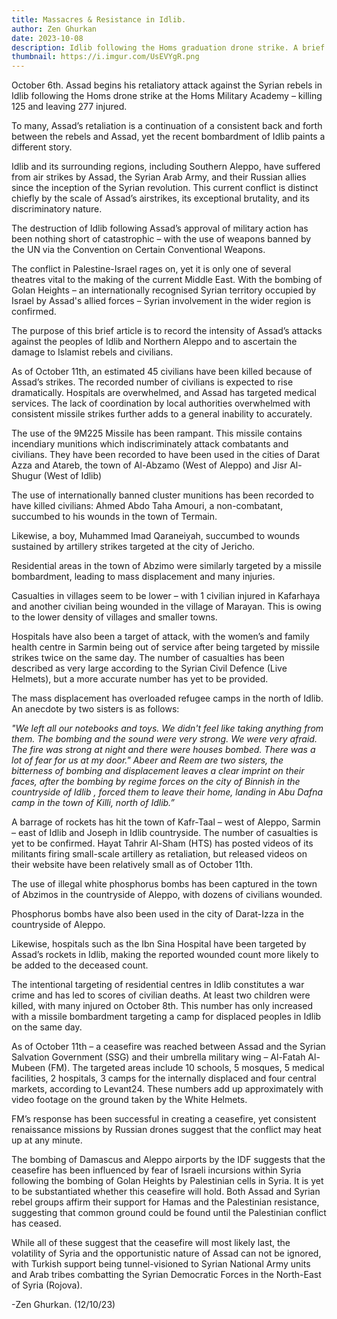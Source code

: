 ```yaml
---
title: Massacres & Resistance in Idlib.
author: Zen Ghurkan
date: 2023-10-08
description: Idlib following the Homs graduation drone strike. A brief timeline of Assad's discriminatory campaign against the people of Idlib and the Syrian resistance.
thumbnail: https://i.imgur.com/UsEVYgR.png
---
```


October 6th. Assad begins his retaliatory attack against the Syrian rebels in Idlib following the Homs drone strike at the Homs Military Academy – killing 125 and leaving 277 injured.

To many, Assad’s retaliation is a continuation of a consistent back and forth between the rebels and Assad, yet the recent bombardment of Idlib paints a different story.

Idlib and its surrounding regions, including Southern Aleppo, have suffered from air strikes by Assad, the Syrian Arab Army, and their Russian allies since the inception of the Syrian revolution. This current conflict is distinct chiefly by the scale of Assad’s airstrikes, its exceptional brutality, and its discriminatory nature.

The destruction of Idlib following Assad’s approval of military action has been nothing short of catastrophic – with the use of weapons banned by the UN via the Convention on Certain Conventional Weapons.

The conflict in Palestine-Israel rages on, yet it is only one of several theatres vital to the making of the current Middle East. With the bombing of Golan Heights – an internationally recognised Syrian territory occupied by Israel by Assad's allied forces – Syrian involvement in the wider region is confirmed.

The purpose of this brief article is to record the intensity of Assad’s attacks against the peoples of Idlib and Northern Aleppo and to ascertain the damage to Islamist rebels and civilians.

As of October 11th, an estimated 45 civilians have been killed because of Assad’s strikes. The recorded number of civilians is expected to rise dramatically. Hospitals are overwhelmed, and Assad has targeted medical services. The lack of coordination by local authorities overwhelmed with consistent missile strikes further adds to a general inability to accurately.

The use of the 9M225 Missile has been rampant. This missile contains incendiary munitions which indiscriminately attack combatants and civilians. They have been recorded to have been used in the cities of Darat Azza and Atareb, the town of Al-Abzamo (West of Aleppo) and Jisr Al-Shugur (West of Idlib)

The use of internationally banned cluster munitions has been recorded to have killed civilians: Ahmed Abdo Taha Amouri, a non-combatant, succumbed to his wounds in the town of Termain.

Likewise, a boy, Muhammed Imad Qaraneiyah, succumbed to wounds sustained by artillery strikes targeted at the city of Jericho.

Residential areas in the town of Abzimo were similarly targeted by a missile bombardment, leading to mass displacement and many injuries.

Casualties in villages seem to be lower – with 1 civilian injured in Kafarhaya and another civilian being wounded in the village of Marayan. This is owing to the lower density of villages and smaller towns.

Hospitals have also been a target of attack, with the women’s and family health centre in Sarmin being out of service after being targeted by missile strikes twice on the same day. The number of casualties has been described as very large according to the Syrian Civil Defence (Live Helmets), but a more accurate number has yet to be provided.

The mass displacement has overloaded refugee camps in the north of Idlib. An anecdote by two sisters is as follows: 

 *"We left all our notebooks and toys. We didn't feel like taking anything from them. The bombing and the sound were very strong. We were very afraid. The fire was strong at night and there were houses bombed. There was a lot of fear for us at my door." Abeer and Reem are two sisters, the bitterness of bombing and displacement leaves a clear imprint on their faces, after the bombing by regime forces on the city of Binnish in the countryside of Idlib , forced them to leave their home, landing in Abu Dafna camp in the town of Killi, north of Idlib.”*

 A barrage of rockets has hit the town of Kafr-Taal – west of Aleppo, Sarmin – east of Idlib and Joseph in Idlib countryside. The number of casualties is yet to be confirmed. Hayat Tahrir Al-Sham (HTS) has posted videos of its militants firing small-scale artillery as retaliation, but released videos on their website have been relatively small as of October 11th.

 The use of illegal white phosphorus bombs has been captured in the town of Abzimos in the countryside of Aleppo, with dozens of civilians wounded.

Phosphorus bombs have also been used in the city of Darat-Izza in the countryside of Aleppo.

Likewise, hospitals such as the Ibn Sina Hospital have been targeted by Assad’s rockets in Idlib, making the reported wounded count more likely to be added to the deceased count.

The intentional targeting of residential centres in Idlib constitutes a war crime and has led to scores of civilian deaths. At least two children were killed, with many injured on October 8th. This number has only increased with a missile bombardment targeting a camp for displaced peoples in Idlib on the same day.

As of October 11th – a ceasefire was reached between Assad and the Syrian Salvation Government (SSG) and their umbrella military wing – Al-Fatah Al-Mubeen (FM). The targeted areas include 10 schools, 5 mosques, 5 medical facilities, 2 hospitals, 3 camps for the internally displaced and four central markets, according to Levant24. These numbers add up approximately with video footage on the ground taken by the White Helmets.

FM’s response has been successful in creating a ceasefire, yet consistent renaissance missions by Russian drones suggest that the conflict may heat up at any minute.

The bombing of Damascus and Aleppo airports by the IDF suggests that the ceasefire has been influenced by fear of Israeli incursions within Syria following the bombing of Golan Heights by Palestinian cells in Syria. It is yet to be substantiated whether this ceasefire will hold. Both Assad and Syrian rebel groups affirm their support for Hamas and the Palestinian resistance, suggesting that common ground could be found until the Palestinian conflict has ceased.

While all of these suggest that the ceasefire will most likely last, the volatility of Syria and the opportunistic nature of Assad can not be ignored, with Turkish support being tunnel-visioned to Syrian National Army units and Arab tribes combatting the Syrian Democratic Forces in the North-East of Syria (Rojova).

-Zen Ghurkan. (12/10/23)